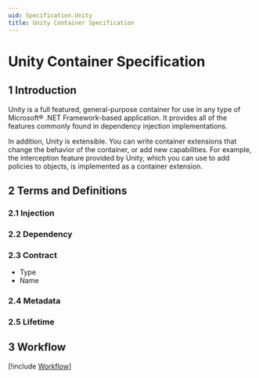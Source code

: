 ```yaml
---
uid: Specification.Unity
title: Unity Container Specification
---
```


# Unity Container Specification

## 1 Introduction

Unity is a full featured, general-purpose container for use in any type of Microsoft&reg; .NET Framework-based application. It provides all of the features commonly found in dependency injection implementations.

In addition, Unity is extensible. You can write container extensions that change the behavior of the container, or add new capabilities. For example, the interception feature provided by Unity, which you can use to add policies to objects, is implemented as a container extension.

## 2 Terms and Definitions

### 2.1 Injection

### 2.2 Dependency

### 2.3 Contract

* Type
* Name

### 2.4 Metadata

### 2.5 Lifetime

## 3 Workflow

[!include [Workflow](workflow.md)]

